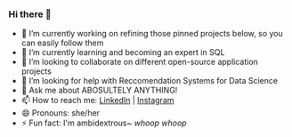 ### Hi there 👋

- 🔭 I’m currently working on refining those pinned projects below, so you can easily follow them 
- 🌱 I’m currently learning and becoming an expert in SQL
- 👯 I’m looking to collaborate on different open-source application projects
- 🤔 I’m looking for help with Reccomendation Systems for Data Science 
- 💬 Ask me about ABOSULTELY ANYTHING!
- 📫 How to reach me: [LinkedIn](https://www.linkedin.com/in/ijeoma-akamnonu-b761311ba/) | [Instagram](https://www.instagram.com/aamoeji/)
- 😄 Pronouns: she/her
- ⚡ Fun fact: I'm ambidextrous~ *whoop whoop* 

<!--
**aamoeji04/aamoeji04** is a ✨ _special_ ✨ repository because its `README.md` (this file) appears on your GitHub profile.

Here are some ideas to get you started:

- 🔭 I’m currently working on refining those pinned projects below, so you can easily follow them 
- 🌱 I’m currently learning and becoming an expert in SQL
- 👯 I’m looking to collaborate on different open-source application projects
- 🤔 I’m looking for help with Reccomendation Systems for Data Science 
- 💬 Ask me about ABOSULTELY ANYTHING!
- 📫 How to reach me: [LinkedIn](https://www.linkedin.com/in/ijeoma-akamnonu-b761311ba/)
- 😄 Pronouns: she/her
- ⚡ Fun fact: I'm ambidextrous~ *whoop whoop* 
-->
